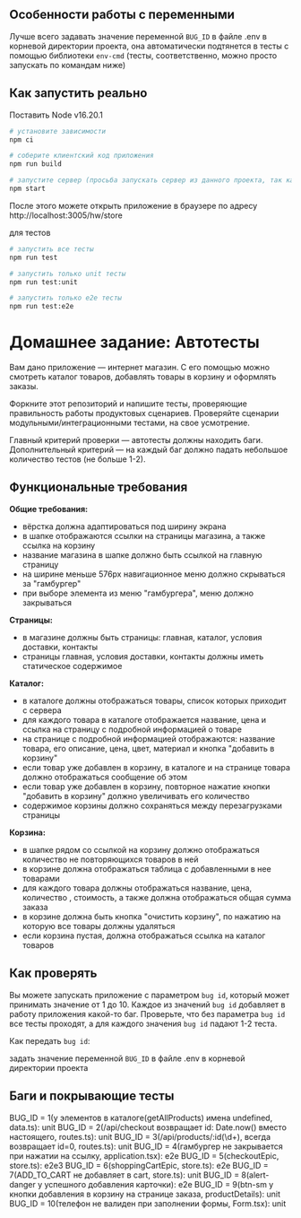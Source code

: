 ## Особенности работы с переменными

Лучше всего задавать значение переменной `BUG_ID` в файле .env в корневой директории проекта, она автоматически подтянется в тесты с помощью библиотеки `env-cmd`
(тесты, соответственно, можно просто запускать по командам ниже)

## Как запустить реально

Поставить Node v16.20.1

```sh
# установите зависимости
npm ci

# соберите клиентский код приложения
npm run build

# запустите сервер (просьба запускать сервер из данного проекта, так как я поменял дефолтный порт на 3005)
npm start
```

После этого можете открыть приложение в браузере по адресу http://localhost:3005/hw/store

для тестов

```sh
# запустить все тесты
npm run test

# запустить только unit тесты
npm run test:unit

# запустить только e2e тесты
npm run test:e2e
```

# Домашнее задание: Автотесты

Вам дано приложение — интернет магазин. С его помощью можно смотреть каталог товаров, добавлять товары в корзину и оформлять заказы.

Форкните этот репозиторий и напишите тесты, проверяющие правильность работы продуктовых сценариев. Проверяйте сценарии модульными/интеграционными тестами, на свое усмотрение.

Главный критерий проверки — автотесты должны находить баги. Дополнительный критерий — на каждый баг должно падать небольшое количество тестов (не больше 1-2).

## Функциональные требования

**Общие требования:**

- вёрстка должна адаптироваться под ширину экрана
- в шапке отображаются ссылки на страницы магазина, а также ссылка на корзину
- название магазина в шапке должно быть ссылкой на главную страницу
- на ширине меньше 576px навигационное меню должно скрываться за "гамбургер"
- при выборе элемента из меню "гамбургера", меню должно закрываться

**Страницы:**

- в магазине должны быть страницы: главная, каталог, условия доставки, контакты
- страницы главная, условия доставки, контакты должны иметь статическое содержимое

**Каталог:**

- в каталоге должны отображаться товары, список которых приходит с сервера
- для каждого товара в каталоге отображается название, цена и ссылка на страницу с подробной информацией о товаре
- на странице с подробной информацией отображаются: название товара, его описание, цена, цвет, материал и кнопка "добавить в корзину"
- если товар уже добавлен в корзину, в каталоге и на странице товара должно отображаться сообщение об этом
- если товар уже добавлен в корзину, повторное нажатие кнопки "добавить в корзину" должно увеличивать его количество
- содержимое корзины должно сохраняться между перезагрузками страницы

**Корзина:**

- в шапке рядом со ссылкой на корзину должно отображаться количество не повторяющихся товаров в ней
- в корзине должна отображаться таблица с добавленными в нее товарами
- для каждого товара должны отображаться название, цена, количество , стоимость, а также должна отображаться общая сумма заказа
- в корзине должна быть кнопка "очистить корзину", по нажатию на которую все товары должны удаляться
- если корзина пустая, должна отображаться ссылка на каталог товаров

## Как проверять

Вы можете запускать приложение с параметром `bug id`, который может принимать значение от 1 до 10. Каждое из значений `bug id` добавляет в работу приложения какой-то баг. Проверьте, что без параметра `bug id` все тесты проходят, а для каждого значения `bug id` падают 1-2 теста.

Как передать `bug id`:

задать значение переменной `BUG_ID` в файле .env в корневой директории проекта

## Баги и покрывающие тесты

BUG_ID = 1(у элементов в каталоге(getAllProducts) имена undefined, data.ts): unit
BUG_ID = 2(/api/checkout возвращает id: Date.now() вместо настоящего, routes.ts): unit
BUG_ID = 3(/api/products/:id(\\d+), всегда возвращает id=0, routes.ts): unit
BUG_ID = 4(гамбургер не закрывается при нажатии на ссылку, application.tsx): e2e
BUG_ID = 5(checkoutEpic, store.ts): e2e3
BUG_ID = 6(shoppingCartEpic, store.ts): e2e
BUG_ID = 7(ADD_TO_CART не добавляет в cart, store.ts): unit
BUG_ID = 8(alert-danger у успешного добавления карточки): e2e
BUG_ID = 9(btn-sm у кнопки добавления в корзину на странице заказа, productDetails): unit
BUG_ID = 10(телефон не валиден при заполнении формы, Form.tsx): unit
